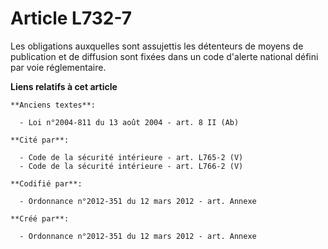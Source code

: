# Article L732-7

Les obligations auxquelles sont assujettis les détenteurs de moyens de publication et de diffusion sont fixées dans un code
d'alerte national défini par voie réglementaire.

**Liens relatifs à cet article**

	**Anciens textes**:

	  - Loi n°2004-811 du 13 août 2004 - art. 8 II (Ab)

	**Cité par**:

	  - Code de la sécurité intérieure - art. L765-2 (V)
	  - Code de la sécurité intérieure - art. L766-2 (V)

	**Codifié par**:

	  - Ordonnance n°2012-351 du 12 mars 2012 - art. Annexe

	**Créé par**:

	  - Ordonnance n°2012-351 du 12 mars 2012 - art. Annexe
